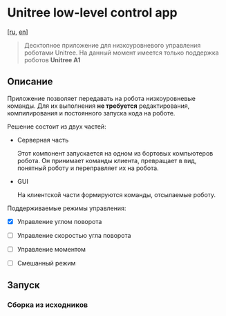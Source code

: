 # Unitree low-level control app
[[ru](./README_ru.md), [en](./README.md)]

> Десктопное приложение для низкоуровневого управления роботами Unitree. На данный момент имеется только поддержка роботов **Unitree A1**

## Описание
Приложение позволяет передавать на робота низкоуровневые команды. Для их выполнения **не требуется** редактирования, компилирования и постоянного запуска кода на роботе.

Решение состоит из двух частей:

*   Серверная часть

    Этот компонент запускается на одном из бортовых компьютеров робота. Он принимает команды клиента, превращает в вид, понятный роботу и переправляет их на робота.

*   GUI

    На клиентской части формируются команды, отсылаемые роботу.

Поддерживаемые режимы управления:

- [x] Управление углом поворота
- [ ] Управление скоростью угла поворота
- [ ] Управление моментом 
- [ ] Смешанный режим


## Запуск

### Сборка из исходников
